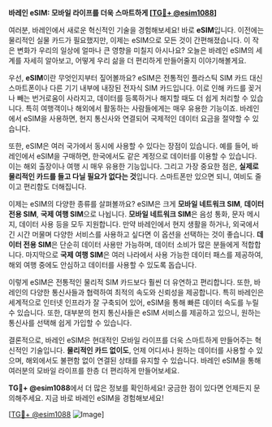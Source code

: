 **바레인 eSIM: 모바일 라이프를 더욱 스마트하게 [[TG💪+ @esim1088](https://t.me/s/esim1088)]**

여러분, 바레인에서 새로운 혁신적인 기술을 경험해보세요! 바로 **eSIM**입니다. 이전에는 물리적인 실물 카드가 필요했지만, 이제는 eSIM으로 모든 것이 간편해졌습니다. 이 작은 변화가 우리의 일상에 얼마나 큰 영향을 미칠지 아시나요? 오늘은 바레인 eSIM의 세계를 자세히 알아보고, 어떻게 우리 삶을 더 편리하게 만들어줄지 이야기해볼게요.

우선, **eSIM**이란 무엇인지부터 짚어볼까요? eSIM은 전통적인 플라스틱 SIM 카드 대신 스마트폰이나 다른 기기 내부에 내장된 전자식 SIM 카드입니다. 이로 인해 카드를 꽂거나 빼는 번거로움이 사라지고, 데이터를 등록하거나 해지할 때도 더 쉽게 처리할 수 있습니다. 특히 여행객이나 해외에서 활동하는 사람들에게는 매우 유용한 기능이죠. 바레인에서 eSIM을 사용하면, 현지 통신사와 연결되어 국제적인 데이터 요금을 절약할 수 있습니다.

또한, eSIM은 여러 국가에서 동시에 사용할 수 있다는 장점이 있습니다. 예를 들어, 바레인에서 eSIM을 구매하면, 한국에서도 같은 계정으로 데이터를 이용할 수 있습니다. 이는 해외 출장이나 여행 시 매우 유용한 기능입니다. 그리고 가장 중요한 점은, **실제로 물리적인 카드를 들고 다닐 필요가 없다는 것**입니다. 스마트폰만 있으면 되니, 여비도 줄이고 편리함도 더해집니다.

이제는 eSIM의 다양한 종류를 살펴볼까요? eSIM은 크게 **모바일 네트워크 SIM**, **데이터 전용 SIM**, **국제 여행 SIM**으로 나뉩니다. **모바일 네트워크 SIM**은 음성 통화, 문자 메시지, 데이터 사용 등을 모두 지원합니다. 만약 바레인에서 현지 생활을 하거나, 외국에서 긴 시간 머물며 다양한 서비스를 사용하고 싶다면 이 옵션을 선택하는 것이 좋습니다. **데이터 전용 SIM**은 단순히 데이터 사용만 가능하며, 데이터 소비가 많은 분들에게 적합합니다. 마지막으로 **국제 여행 SIM**은 여러 나라에서 사용 가능한 데이터 패스를 제공하여, 해외 여행 중에도 안심하고 데이터를 사용할 수 있도록 돕습니다.

이렇게 eSIM은 전통적인 물리적 SIM 카드보다 훨씬 더 유연하고 편리합니다. 또한, 바레인의 다양한 통신사들과 협력하여 최적의 속도와 신뢰성을 제공합니다. 특히 바레인은 세계적으로 인터넷 인프라가 잘 구축되어 있어, eSIM을 통해 빠른 데이터 속도를 누릴 수 있습니다. 또한, 대부분의 현지 통신사들은 eSIM 서비스를 제공하고 있으니, 원하는 통신사를 선택해 쉽게 가입할 수 있습니다.

결론적으로, 바레인 eSIM은 현대적인 모바일 라이프를 더욱 스마트하게 만들어주는 혁신적인 기술입니다. **물리적인 카드 없이도**, 언제 어디서나 원하는 데이터를 사용할 수 있으며, 해외에서도 불편함 없이 연결된 상태를 유지할 수 있습니다. 바레인 eSIM을 통해 여러분의 모바일 라이프를 한층 더 편리하게 만들어보세요.

**TG💪+ @esim1088**에서 더 많은 정보를 확인하세요! 궁금한 점이 있다면 언제든지 문의해주세요. 지금 바로 바레인 eSIM을 경험해보세요!

[[TG💪+ @esim1088](https://t.me/s/esim1088) ![Image](https://i.postimg.cc/Y0z9fWf4/image.png)]